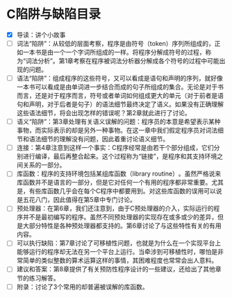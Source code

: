 # C陷阱与缺陷目录

* [x] 导读：讲个小故事
* [ ] 词法“陷阱”：从较低的层面考察，程序是由符号（token）序列所组成的，正如一本书是由一个一个字词所组成的一样。将程序分解成符号的过程，称为“词法分析”​。第1章考察在程序被词法分析器分解成各个符号的过程中可能出现的问题。
* [ ] 语法“陷阱”：组成程序的这些符号，又可以看成是语句和声明的序列，就好像一本书可以看成是由单词进一步结合而成的句子所组成的集合。无论是对于书而言，还是对于程序而言，符号或者单词如何组成更大的单元（对于前者是语句和声明，对于后者是句子）的语法细节最终决定了语义。如果没有正确理解这些语法细节，将会出现怎样的错误呢？第2章就此进行了讨论。
* [ ] 语义“陷阱”：第3章处理有关语义误解的问题：程序员的本意是希望表示某种事物，而实际表示的却是另外一种事物。在这一章中我们假定程序员对词法细节和语法细节的理解没有问题，因此着重讨论语义细节。
* [ ] 连接：第4章注意到这样一个事实：C程序经常是由若干个部分组成，它们分别进行编译，最后再整合起来。这个过程称为“链接”​，是程序和其支持环境之间关系的一部分。
* [ ] 库函数：程序的支持环境包括某组库函数（library routine）​。虽然严格说来库函数并不是语言的一部分，但是它对任何一个有用的程序都非常重要。尤其是，有些库函数几乎会在每个C程序中都要用到。对这些库函数的误用可以说是五花八门，因此值得在第5章中专门讨论。
* [ ] 预处理器：在第6章，我们还注意到，由于C预处理器的介入，实际运行的程序并不是最初编写的程序。虽然不同预处理器的实现存在或多或少的差异，但是大部分特性是各种预处理器都支持的。第6章讨论了与这些特性有关的有用内容。
* [ ] 可以执行缺陷：第7章讨论了可移植性问题，也就是为什么在一个实现平台上能够运行的程序却无法在另一个平台上运行。当牵涉到可移植性时，哪怕是非常简单的类似整数的算术运算这样的事情，其困难程度也常常会出人意料。
* [ ] 建议和答案：第8章提供了有关预防性程序设计的一些建议，还给出了其他章节的练习解答。
* [ ] 附录：讨论了3个常用的却普遍被误解的库函数。